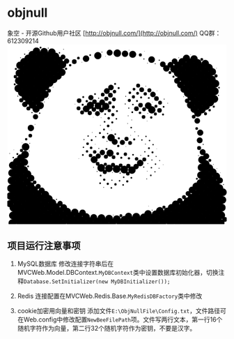 # objnull  
象空 - 开源Github用户社区 [http://objnull.com/](http://objnull.com/) QQ群：612309214 
![haha](img/haha.png)
## 项目运行注意事项
1. MySQL数据库
修改连接字符串后在MVCWeb.Model.DBContext.`MyDBContext`类中设置数据库初始化器，切换注释`Database.SetInitializer(new MyDBInitializer());`

2. Redis
连接配置在MVCWeb.Redis.Base.`MyRedisDBFactory`类中修改

3. cookie加密用向量和密钥
添加文件`E:\ObjNullFile\Config.txt`，文件路径可在Web.config中修改配置`NewBeeFilePath`项。文件写两行文本，第一行16个随机字符作为向量，第二行32个随机字符作为密钥，不要是汉字。